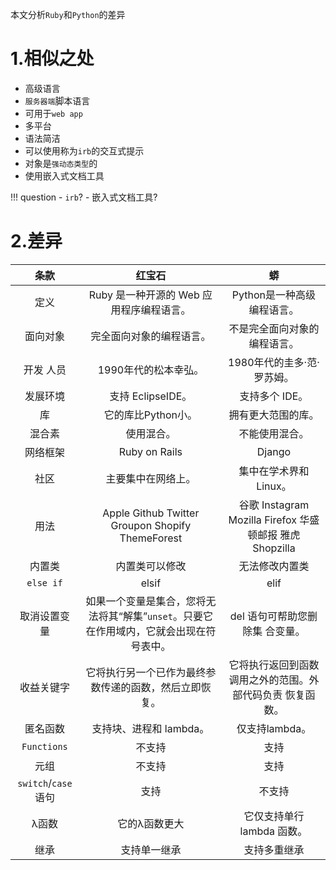 本文分析`Ruby`和`Python`的差异


###  ###

# 1.相似之处 #

- 高级语言
- `服务器端`脚本语言
- 可用于`web app`
- 多平台
- 语法简洁
- 可以使用称为`irb`的交互式提示
- 对象是`强动态类型`的
- 使用嵌入式文档工具

!!! question
	- `irb`?
	- 嵌入式文档工具?

# 2.差异 #

|条款   |红宝石 |蟒|
|:-:|:-:|:-:|
|定义   |Ruby 是一种开源的 Web 应用程序编程语言。       |Python是一种高级编程语言。|
|面向对象       |完全面向对象的编程语言。       |不是完全面向对象的编程语言。|
|开发 人员      |1990年代的松本幸弘。   |1980年代的圭多·范·罗苏姆。|
|发展环境       |支持 EclipseIDE。      |支持多个 IDE。|
|库 |它的库比Python小。     |拥有更大范围的库。|
|混合素 |使用混合。     |不能使用混合。|
|网络框架       |Ruby on Rails  |Django|
|社区   |主要集中在网络上。     |集中在学术界和Linux。|
|用法   |Apple Github Twitter Groupon Shopify ThemeForest     |谷歌 Instagram Mozilla Firefox 华盛顿邮报 雅虎 Shopzilla|
|内置类 |内置类可以修改 |无法修改内置类|
|`else if`       |elsif       |elif|
|取消设置变量   |如果一个变量是集合，您将无法将其“解集”`unset`。只要它在作用域内，它就会出现在符号表中。       |del 语句可帮助您删除集 合变量。|
|收益关键字     |它将执行另一个已作为最终参数传递的函数，然后立即恢复。 |它将执行返回到函数调用之外的范围。外部代码负责 恢复函数。|
|匿名函数       |支持块、进程和 lambda。        |仅支持lambda。|
|`Functions`   |不支持     |支持|
|元组   |不支持 |支持|
|`switch`/`case`语句  |支持  |不支持|
|λ函数 |它的λ函数更大       |它仅支持单行 lambda 函数。|
|继承   |支持单一继承 |支持多重继承|

